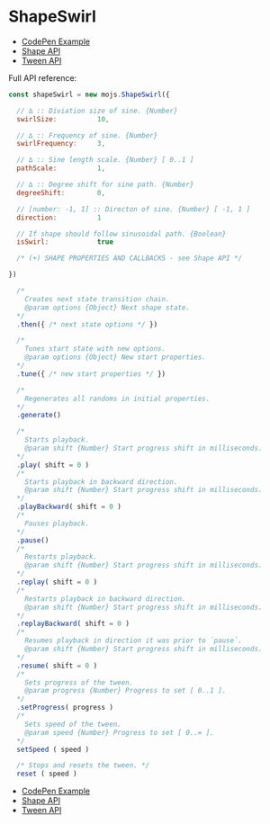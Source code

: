 # ShapeSwirl

- [CodePen Example](https://codepen.io/sol0mka/pen/pbebwQ?editors=0010)
- [Shape API](/api/modules/shape/README.md)
- [Tween API](/api/tweens/tween.md)

Full API reference:

```javascript
const shapeSwirl = new mojs.ShapeSwirl({

  // ∆ :: Diviation size of sine. {Number}
  swirlSize:          10,

  // ∆ :: Frequency of sine. {Number}
  swirlFrequency:     3,

  // ∆ :: Sine length scale. {Number} [ 0..1 ]
  pathScale:          1,

  // ∆ :: Degree shift for sine path. {Number}
  degreeShift:        0,

  // [number: -1, 1] :: Directon of sine. {Number} [ -1, 1 ]
  direction:          1

  // If shape should follow sinusoidal path. {Boolean}
  isSwirl:            true

  /* (+) SHAPE PROPERTIES AND CALLBACKS - see Shape API */

})

  /*
    Creates next state transition chain.
    @param options {Object} Next shape state.
  */
  .then({ /* next state options */ })

  /*
    Tunes start state with new options.
    @param options {Object} New start properties.
  */
  .tune({ /* new start properties */ })

  /*
    Regenerates all randoms in initial properties.
  */
  .generate()

  /*
    Starts playback.
    @param shift {Number} Start progress shift in milliseconds.
  */
  .play( shift = 0 )
  /*
    Starts playback in backward direction.
    @param shift {Number} Start progress shift in milliseconds.
  */
  .playBackward( shift = 0 )
  /*
    Pauses playback.
  */
  .pause()
  /*
    Restarts playback.
    @param shift {Number} Start progress shift in milliseconds.
  */
  .replay( shift = 0 )
  /*
    Restarts playback in backward direction.
    @param shift {Number} Start progress shift in milliseconds.
  */
  .replayBackward( shift = 0 )
  /*
    Resumes playback in direction it was prior to `pause`.
    @param shift {Number} Start progress shift in milliseconds.
  */
  .resume( shift = 0 )
  /*
    Sets progress of the tween.
    @param progress {Number} Progress to set [ 0..1 ].
  */
  .setProgress( progress )
  /*
    Sets speed of the tween.
    @param speed {Number} Progress to set [ 0..∞ ].
  */
  setSpeed ( speed )

  /* Stops and resets the tween. */
  reset ( speed )

```

- [CodePen Example](https://codepen.io/sol0mka/pen/pbebwQ?editors=0010)
- [Shape API](/api/modules/shape/README.md)
- [Tween API](/api/tweens/tween.md)
